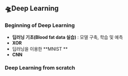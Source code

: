 ## 🛸Deep Learning
### Beginning of Deep Learning
- **딥러닝 기초(Blood fat data 실습)** : 모델 구축, 학습 및 예측
- **XOR**
- 딥러닝을 이용한 **MNIST **
- **CNN**

### Deep Learning from scratch

